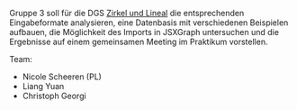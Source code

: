Gruppe 3 soll für die DGS [Zirkel und Lineal](http://zul.rene-grothmann.de)
die entsprechenden Eingabeformate analysieren, eine Datenbasis mit
verschiedenen Beispielen aufbauen, die Möglichkeit des Imports in JSXGraph
untersuchen und die Ergebnisse auf einem gemeinsamen Meeting im Praktikum
vorstellen.

Team:
* Nicole Scheeren (PL)
* Liang Yuan
* Christoph Georgi
